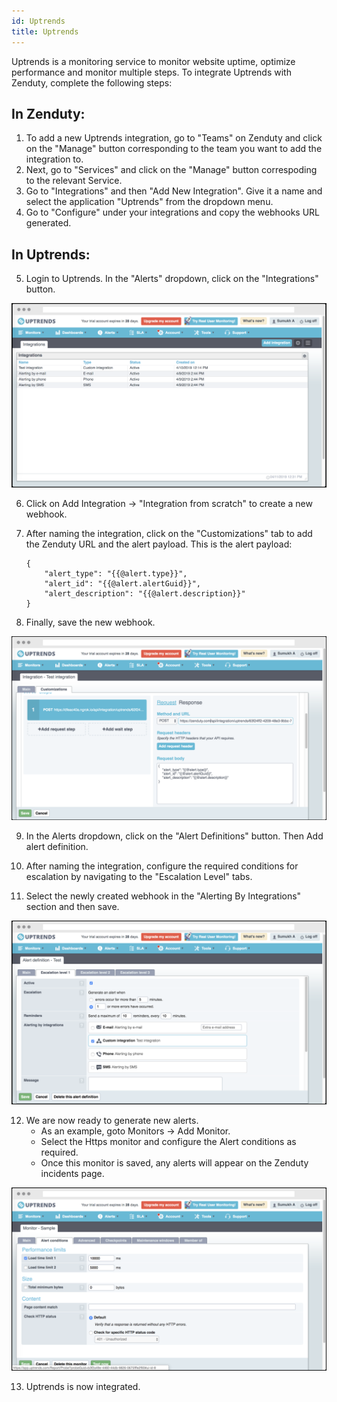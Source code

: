 ```yaml
---
id: Uptrends
title: Uptrends
---
```

Uptrends is a monitoring service to monitor website uptime, optimize performance and monitor multiple steps. To integrate Uptrends with Zenduty, complete the following steps:

## In Zenduty:

1. To add a new Uptrends integration, go to "Teams" on Zenduty and click on the "Manage" button corresponding to the team you want to add the integration to.
2. Next, go to "Services" and click on the "Manage" button correspoding to the relevant Service.
3. Go to "Integrations" and then "Add New Integration". Give it a name and select the application "Uptrends" from the dropdown menu.
4. Go to "Configure" under your integrations and copy the webhooks URL generated. 

## In Uptrends: 

5. Login to Uptrends. In the "Alerts" dropdown, click on the "Integrations" button.

![](/img/Integrations/Uptrends/1.png)

6. Click on Add Integration -> "Integration from scratch" to create a new webhook.

7. After naming the integration, click on the "Customizations" tab to add the Zenduty URL and the alert payload.
	This is the alert payload:
	```
	{
	    "alert_type": "{{@alert.type}}",
	    "alert_id": "{{@alert.alertGuid}}",
	    "alert_description": "{{@alert.description}}"
	}
	```

8. Finally, save the new webhook.

![](/img/Integrations/Uptrends/2.png)

9. In the Alerts dropdown, click on the "Alert Definitions" button. Then Add alert definition.

10. After naming the integration, configure the required conditions for escalation by navigating to the "Escalation Level" tabs. 

11. Select the newly created webhook in the "Alerting By Integrations" section and then save.

![](/img/Integrations/Uptrends/3.png)

12. We are now ready to generate new alerts. 
	* As an example, goto Monitors -> Add Monitor.
	* Select the Https monitor and configure the Alert conditions as required.
	* Once this monitor is saved, any alerts will appear on the Zenduty incidents page.

![](/img/Integrations/Uptrends/4.png)

13. Uptrends is now integrated.